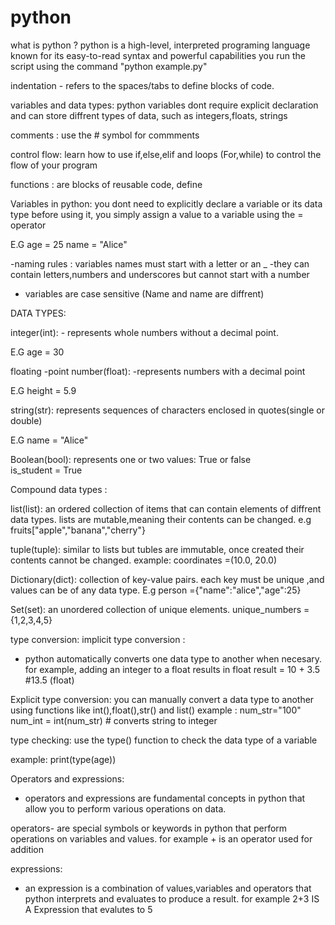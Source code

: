 # python
what is python ?
python is a high-level, interpreted programing language known for its easy-to-read syntax and powerful capabilities 
you run the script using the command "python example.py" 

indentation - refers to the spaces/tabs to define blocks of code. 

variables and data types: 
python variables dont require explicit declaration and can store diffrent types of data, such as integers,floats, strings

comments : use the # symbol for commments 

control flow:
learn how to use if,else,elif and loops (For,while) to control the flow of your program 

functions : are blocks of reusable code, define 

Variables in python: 
you dont need to explicitly declare a variable or its data type before using it, you simply assign a value to a variable using the = operator 

E.G age = 25 
name = "Alice"

-naming rules : variables names must start with a letter or an _
-they can contain letters,numbers and underscores but cannot start with a number
- variables are case sensitive (Name and name are diffrent)

DATA TYPES:

integer(int):  - represents whole numbers without a decimal point. 

E.G age = 30 

floating -point number(float): 
-represents numbers with a decimal point 

E.G height = 5.9 

string(str): 
represents sequences of characters enclosed in quotes(single or double) 

E.G name = "Alice"

Boolean(bool): 
represents one or two values: True or false  
is_student = True 

Compound data types : 

list(list): 
an ordered collection of items that can contain elements of diffrent data types. lists are mutable,meaning their contents can be changed.
e.g fruits["apple","banana","cherry"}

tuple(tuple): 
similar to lists but tubles are immutable, once created their contents cannot be changed. 
example: coordinates =(10.0, 20.0)

Dictionary(dict): 
collection of key-value pairs. each key must be unique ,and values can be of any data type. 
E.g person ={"name":"alice","age":25}

Set(set): 
an unordered collection of unique elements. 
unique_numbers ={1,2,3,4,5}

type conversion: 
implicit type conversion : 
- python automatically converts one data type to another when necesary. for example, adding an integer to a float results in float 
result = 10 + 3.5 #13.5 (float)

Explicit type conversion: 
you can manually convert a data type to another using functions like int(),float(),str() and list()
example : num_str="100"
num_int = int(num_str)  # converts string to integer 

type checking: 
use the type() function to check the data type of a variable

example: print(type(age))

Operators and expressions:
- operators and expressions are fundamental concepts in python that allow you to perform various operations on data. 

operators- are special symbols or keywords in python that perform operations on variables and values. for example + is an operator used for addition 
 
expressions: 
- an expression is a combination of values,variables and operators that python  interprets and evaluates to produce a result. for example 2+3 IS A Expression that evalutes to 5

